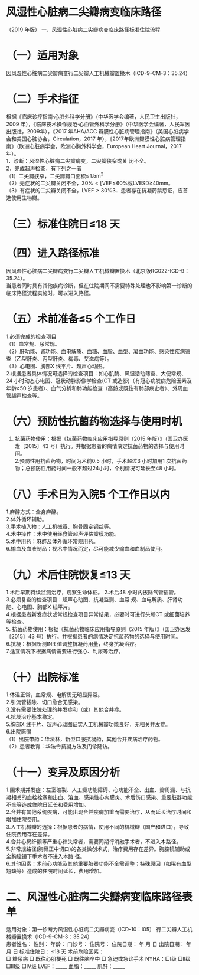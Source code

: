 # 风湿性心脏病二尖瓣病变临床路径  
（2019 年版） 一、风湿性心脏病二尖瓣病变临床路径标准住院流程  
# （一）适用对象  
因风湿性心脏病二尖瓣病变行二尖瓣人工机械瓣置换术（ICD-9-CM-3：35.24）  
# （二）手术指征  
根据《临床诊疗指南·心脏外科学分册》（中华医学会编著，人民卫生出版社，2009 年），《临床技术操作规范·心血管外科学分册》（中华医学会编著，人民军医出版社，2009年），《2017 年AHA/ACC 瓣膜性心脏病管理指南》（美国心脏病学会和美国心脏协会，Circulation，2017 年），《2017年欧洲瓣膜性心脏病管理指南》（欧洲心脏病学会，欧洲心胸外科学会，European Heart Journal，2017 年）。  
1．诊断：风湿性心脏病二尖瓣病变，二尖瓣狭窄或关 闭不全。  
2．完成超声检查，有下列之一者  
（1）二尖瓣狭窄，二尖瓣瓣口面积$\leq\!1.5\mathsf{m}^{2}$  
（2）无症状的二尖瓣关闭不全，$30\%<\lfloor\mathsf{V E F}\!\leq\!60\%$或LVESD≥40mm。  
（3）有症状的二尖瓣关闭不全，$\mathsf{L V E F}>30\%$3．患者存在抗凝药禁忌证，应首选使用生物瓣。  
# （三）标准住院日≤18 天  
# （四）进入路径标准  
因风湿性心脏病二尖瓣病变行二尖瓣人工机械瓣置换术（北京版RC022-ICD-9：35.24）。  
当患者同时具有其他疾病诊断，但在住院期间不需要特殊处理也不影响第一诊断的临床路径流程实施时，可以进入路径。  
# （五）术前准备≤5 个工作日  
1.必须完成的检查项目  
（1）血常规、尿常规。  
（2）肝功能、肾功能、血电解质、血糖、血脂、血型、凝血功能、感染性疾病筛查（乙型肝炎、丙型肝炎、梅毒、艾滋病等）。  
（3）心电图、胸部X 线平片、超声心动图。  
2.根据患者具体情况可选择的检查项目：如心肌酶、风湿活动筛查、大便常规、24 小时动态心电图、冠状动脉影像学检查(CT 或造影)（有冠心病发病危险因素及年龄≥50 岁患者）、血气分析和肺功能检查（高龄或既往有肺部病史者）、外周血管超声检查等。  
# （六）预防性抗菌药物选择与使用时机  
1. 抗菌药物使用：根据《抗菌药物临床应用指导原则（2015 年版）》（国卫办医发〔2015〕43 号）执行。并根据患者的病情决定抗菌药物的选择与使用时间。  
2.预防性用抗菌药物，时间为术前0.5 小时，手术超过3 小时加用1 次抗菌药物；总预防性用药时间一般不超过24小时，个别情况可延长至48 小时。  
# （八）手术日为入院5 个工作日以内  
1.麻醉方式：全身麻醉。  
2.体外循环辅助。  
3.手术植入物：人工机械瓣、胸骨固定钢丝等。  
4.术中操作：术中使用经食管超声评估瓣膜功能。  
5.术中用药：麻醉及体外循环常规用药。  
6.输血及血液制品：视术中情况而定，尽可能减少输血和血制品使用。  
# （九）术后住院恢复≤13 天  
1.术后早期持续监测治疗，观察生命体征。 2.术后48 小时内拔除气管插管。  
3.必须复查的检查项目：超声心动图、抗凝监测、血常 规、血电解质、肝肾功能、心电图、胸部X 线平片。  
4.根据患者新发症状或常规检查项目异常结果，必要时可进行头颅CT 或细菌培养等检查。  
5. 抗菌药物使用：根据《抗菌药物临床应用指导原则（2015 年版）》（国卫办医发〔2015〕43 号）执行。并根据患者的病情决定抗菌药物的选择与使用时间。  
6.抗凝：根据所测INR 值调整抗凝药用量，终身抗凝治疗。  
7.适宜情况下根据病情需要进行强心、利尿等治疗。  
# （十）出院标准  
1.体温正常，血常规、电解质无明显异常。  
2.引流管拔除、切口愈合无感染。  
3.没有需要住院处理的并发症和（或）其他合并症。  
4.抗凝治疗基本稳定。  
5.胸部X 线平片、超声心动图证实人工机械瓣功能良好，无相关并发症。  
6.出院医嘱  
（1）出院带药：华法林，新型口服抗凝药，其他合并疾病治疗药物。  
（2）患者教育：华法令抗凝方法及门诊随访。  
# （十一）变异及原因分析  
1.围术期并发症：左室破裂、人工瓣功能障碍、心功能不全、出血、瓣周漏、与抗凝相关的血栓栓塞和出血、溶血、感染性心内膜炎、术后伤口感染、重要脏器功能不全等造成住院日延长和费用增加。  
2.合并有其他系统疾病，可能出现合并疾病加重而需要治疗，从而延长治疗时间和增加住院费用。  
3.人工机械瓣的选择：根据患者的病情，使用不同的机械瓣（国产和进口），导致住院费用存在差异。  
4.合并心房纤颤等严重心律失常者，需要同期行消融手术者，不进入本路径。  
5.非常规路径(胸骨正中切口)的各类微创术式，治疗费用存在差异。胸腔镜辅助或全胸腔镜下手术者不进入本路 径。  
6.其他因素：术前心功能及其他重要脏器功能不全需调整；特殊原因（如稀有血型短缺等）造成的住院时间延长，费用增加。  
# 二、风湿性心脏病二尖瓣病变临床路径表单  
适用对象：第一诊断为风湿性心脏病二尖瓣病变（ICD-10：I05） 行二尖瓣人工机械瓣置换术（ICD-9-CM-3：35.24）  
患者姓名：       性别：      年龄：       门诊号：       住院号：           住院日期：     年   月   日 出院日期：     年   月   日 标准住院日：$\leqslant\!18$ 天 术前危险因素：  
□ 糖尿病   □ 既往心肌梗死   □ 既往脑卒中   □ 急迫或急诊手术    NYHA：□Ⅰ级  □Ⅱ级  □Ⅲ级  □Ⅳ级    LVEF：_____   血脂：_____  肌酐：_____  
